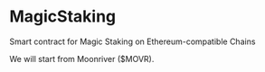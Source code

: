 # MagicStaking
Smart contract for Magic Staking on Ethereum-compatible Chains

We will start from Moonriver ($MOVR).
